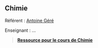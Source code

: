 ## Chimie

Référent : [Antoine Géré](mailto:a.gere@istom.fr)

Enseignant : ...

> [**Ressource pour le cours de Chimie**](https://istom-my.sharepoint.com/:f:/g/personal/a_gere_istom_fr/Ev-CFz0MwyFEu7_siUrL9-cBHn7GOXJFmI4fXFBwcKOObQ?e=uUAhtO)
